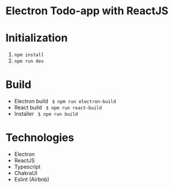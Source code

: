 # Electron Todo-app with ReactJS

# Initialization

1. ``` npm install ```
2. ``` npm run dev ```

# Build

- Electron build ``` $ npm run electron-build```
- React build ``` $ npm run react-build```
- Installer ``` $ npm run build```

# Technologies

- Electron
- ReactJS
- Typescript
- ChakraUI
- Eslint (Airbnb)
